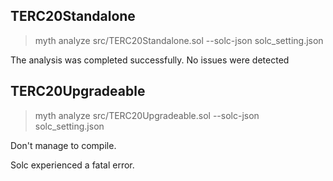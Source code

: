 ## TERC20Standalone

> myth analyze src/TERC20Standalone.sol --solc-json solc_setting.json

The analysis was completed successfully. No issues were detected

## TERC20Upgradeable

> myth analyze src/TERC20Upgradeable.sol --solc-json solc_setting.json

Don't manage to compile.

Solc experienced a fatal error.